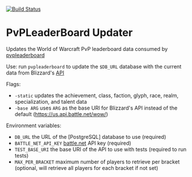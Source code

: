 [![Build Status](https://travis-ci.org/Exupery/pvpleaderboardupdater.svg)](https://travis-ci.org/Exupery/pvpleaderboardupdater)
# PvPLeaderBoard Updater

Updates the World of Warcraft PvP leaderboard data consumed by [pvpleaderboard](https://github.com/Exupery/pvpleaderboard)

Use: run `pvpleaderboard` to update the `$DB_URL` database with the current data from Blizzard's [API](https://dev.battle.net/io-docs)

Flags:
* `-static` updates the achievement, class, faction, glyph, race, realm, specialization, and talent data
* `-base ARG` uses `ARG` as the base URI for Blizzard's API instead of the default (https://us.api.battle.net/wow/)

Environment variables:
* `DB_URL` the URL of the [PostgreSQL] database to use (required)
* `BATTLE_NET_API_KEY` [battle.net](https://dev.battle.net/) API key (required)
* `TEST_BASE_URI` the base URI of the API to use with tests (required to run tests)
* `MAX_PER_BRACKET` maximum number of players to retrieve per bracket (optional, will retrieve all players for each bracket if not set)
